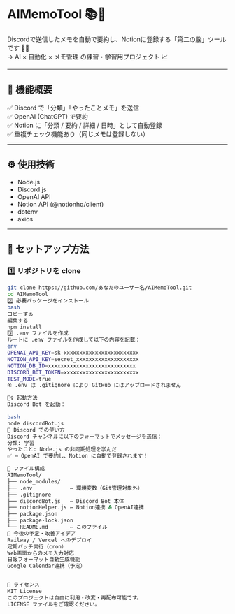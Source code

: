 # AIMemoTool 📚🤖

Discordで送信したメモを自動で要約し、Notionに登録する「第二の脳」ツールです 🧠✨  
→ AI × 自動化 × メモ管理 の練習・学習用プロジェクト 📈

---

## 📌 機能概要

✅ Discord で「分類」「やったことメモ」を送信  
✅ OpenAI (ChatGPT) で要約  
✅ Notion に「分類 / 要約 / 詳細 / 日時」として自動登録  
✅ 重複チェック機能あり（同じメモは登録しない）  

---

## ⚙️ 使用技術

- Node.js
- Discord.js
- OpenAI API
- Notion API (@notionhq/client)
- dotenv
- axios

---

## 🚀 セットアップ方法

### 1️⃣ リポジトリを clone

```bash
git clone https://github.com/あなたのユーザー名/AIMemoTool.git
cd AIMemoTool
2️⃣ 必要パッケージをインストール
bash
コピーする
編集する
npm install
3️⃣ .env ファイルを作成
ルートに .env ファイルを作成して以下の内容を記載：
env
OPENAI_API_KEY=sk-xxxxxxxxxxxxxxxxxxxxxxxx
NOTION_API_KEY=secret_xxxxxxxxxxxxxxxxxxxx
NOTION_DB_ID=xxxxxxxxxxxxxxxxxxxxxxxxxxxx
DISCORD_BOT_TOKEN=xxxxxxxxxxxxxxxxxxxxxxxx
TEST_MODE=true
※ .env は .gitignore により GitHub にはアップロードされません

🏃‍♀️ 起動方法
Discord Bot を起動：

bash
node discordBot.js
💬 Discord での使い方
Discord チャンネルに以下のフォーマットでメッセージを送信：
分類: 学習
やったこと: Node.js の非同期処理を学んだ
✅ → OpenAI で要約し、Notion に自動で登録されます！

📝 ファイル構成
AIMemoTool/
├── node_modules/
├── .env            ← 環境変数（Git管理対象外）
├── .gitignore
├── discordBot.js   ← Discord Bot 本体
├── notionHelper.js ← Notion連携 & OpenAI連携
├── package.json
├── package-lock.json
└── README.md       ← このファイル
🚀 今後の予定・改善アイデア
Railway / Vercel へのデプロイ
定期バッチ実行（cron）
Web画面からのメモ入力対応
日報フォーマット自動生成機能
Google Calendar連携（予定）


📄 ライセンス
MIT License  
このプロジェクトは自由に利用・改変・再配布可能です。  
LICENSE ファイルをご確認ください。